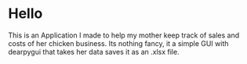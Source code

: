 # Hello
This is an Application I made to help my mother keep track of sales and costs of her chicken business. Its nothing fancy, it a simple GUI with dearpygui that takes her data saves it as an .xlsx file.
